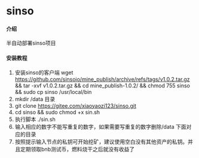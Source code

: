 # sinso

#### 介绍
半自动部署sinso项目

#### 安装教程

1.  安装sinso的客户端
    wget https://github.com/sinsoio/mine_publish/archive/refs/tags/v1.0.2.tar.gz
    &&    tar -xvf v1.0.2.tar.gz
    &&    cd mine_publish-1.0.2/ && chmod 755 sinso && sudo cp sinso /usr/local/bin
2.  mkdir /data 目录
3.  git clone https://gitee.com/xiaoyaozi123/sinso.git
4.  cd sinso && sudo chmod +x sin.sh
5.  执行脚本 ./sin.sh
6.  输入相应的数字不能写重复的数字，如果需要写重复的数字删除/data 下面对应的目录
7.  按照提示输入节点的私钥可开始挖矿，建议使用空白没有其他资产的私钥。并且定期领取bnb测试币，燃料烧干之后就没有收益了
